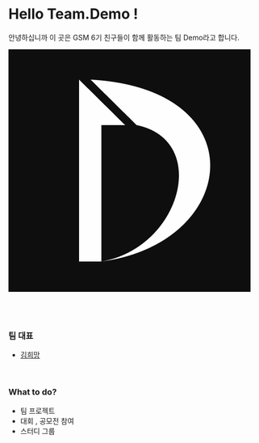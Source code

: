 # Hello Team.Demo !
  
  
안녕하십니까 이 곳은 GSM 6기 친구들이 함께 활동하는 팀 Demo라고 합니다.  
  
[![Demo-Logo](./image/DEMO_LOGO.png)](https://laser-bike-3a5.notion.site/Team-DEMO-5f1f62c51ac74aa79456b82cb43afa9f)

<br><br>

### 팀 대표
- [김희망](https://github.com/KIMHUEMANG)

<br>

### What to do?
- 팀 프로젝트
- 대회 , 공모전 참여
- 스터디 그룹
